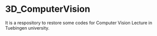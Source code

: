 # 3D_ComputerVision
It is a respository to restore some codes for  Computer Vision Lecture in Tuebingen university.

